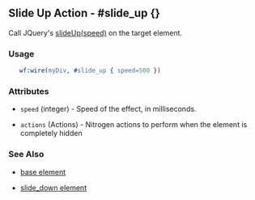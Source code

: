 

## Slide Up Action - #slide_up {}

  Call JQuery's [slideUp(speed)](http://docs.jquery.com/Effects/slideUp) on the target element.

### Usage

```erlang
   wf:wire(myDiv, #slide_up { speed=500 })

```

### Attributes

   * `speed` (integer) - Speed of the effect, in milliseconds.

   * `actions` (Actions) - Nitrogen actions to perform when the element is completely hidden

### See Also

 *  [base element](./base.html)

 *  [slide_down element](./slide_down.html)

 
